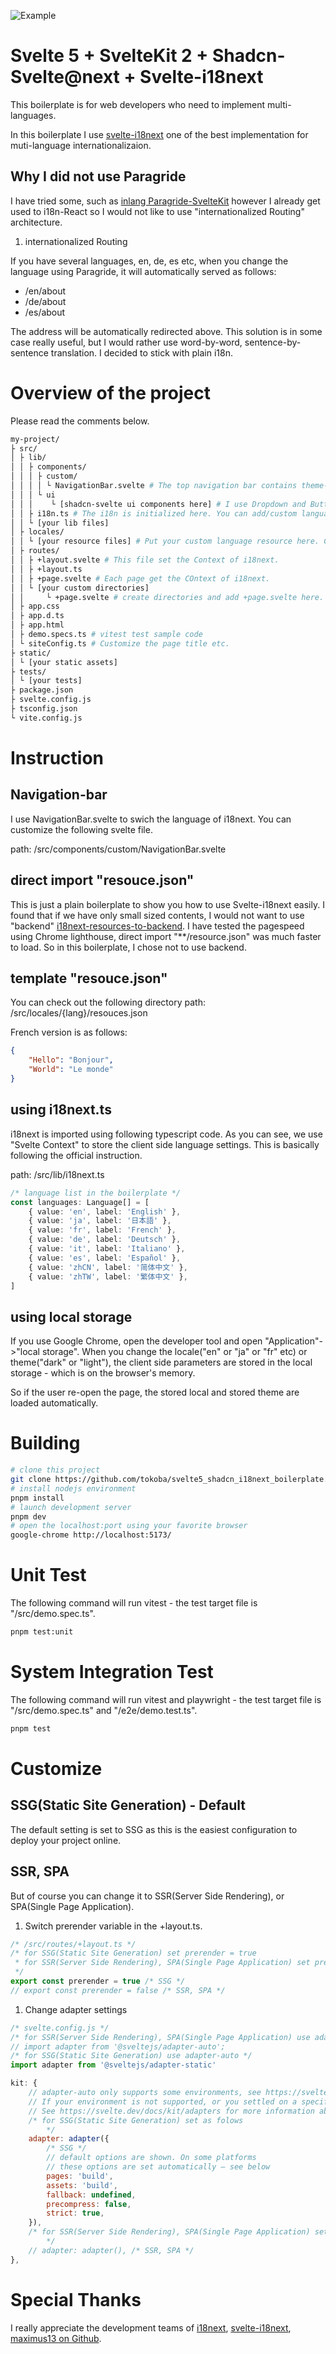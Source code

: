 ![Example](readme_example.png)

# Svelte 5 + SvelteKit 2 + Shadcn-Svelte@next + Svelte-i18next

This boilerplate is for web developers who need to implement multi-languages.

In this boilerplate I use [svelte-i18next](https://www.npmjs.com/package/svelte-i18next) one of the best implementation for muti-language internationalizaion.

## Why I did not use Paragride

I have tried some, such as [inlang Paragride-SvelteKit](https://inlang.com/m/dxnzrydw/paraglide-sveltekit-i18n) however I already get used to i18n-React so I would not like to use "internationalized Routing" architecture.

1. internationalized Routing

If you have several languages, en, de, es etc, when you change the language using Paragride, it will automatically served as follows:

- /en/about
- /de/about
- /es/about

The address will be automatically redirected above. This solution is in some case really useful, but I would rather use word-by-word, sentence-by-sentence translation. I decided to stick with plain i18n.

# Overview of the project

Please read the comments below.

```bash
my-project/
├ src/
│ ├ lib/
│ │ ├ components/
│ │ │ ├ custom/
│ │ │ │ └ NavigationBar.svelte # The top navigation bar contains theme-toggler and "i18next Language Switch".
│ │ │ └ ui
│ │ │    └ [shadcn-svelte ui components here] # I use Dropdown and Button, Mode-Watcher of shadcn-svelte.
│ │ ├ i18n.ts # The i18n is initialized here. You can add/custom languages. Edit the resource, label table in this file.
│ │ └ [your lib files]
│ ├ locales/
│ │ └ [your resource files] # Put your custom language resource here. Create language directory and import it in i18n.ts.
│ ├ routes/
│ │ ├ +layout.svelte # This file set the Context of i18next.
│ │ ├ +layout.ts
│ │ ├ +page.svelte # Each page get the COntext of i18next.
│ │ └ [your custom directories]
│ │     └ +page.svelte # create directories and add +page.svelte here. Sveltekit will route automatically.
│ ├ app.css
│ ├ app.d.ts
│ ├ app.html
│ ├ demo.specs.ts # vitest test sample code
│ └ siteConfig.ts # Customize the page title etc.
├ static/
│ └ [your static assets]
├ tests/
│ └ [your tests]
├ package.json
├ svelte.config.js
├ tsconfig.json
└ vite.config.js
```

# Instruction

## Navigation-bar

I use NavigationBar.svelte to swich the language of i18next.
You can customize the following svelte file.

path: /src/components/custom/NavigationBar.svelte

## direct import "resouce.json"

This is just a plain boilerplate to show you how to use Svelte-i18next easily.
I found that if we have only small sized contents, I would not want to use "backend" [i18next-resources-to-backend](https://github.com/i18next/i18next-resources-to-backend). I have tested the pagespeed using Chrome lighthouse, direct import "\*\*/resource.json" was much faster to load. So in this boilerplate, I chose not to use backend.

## template "resouce.json"

You can check out the following directory
path: /src/locales/{lang}/resouces.json

French version is as follows:

```json
{
    "Hello": "Bonjour",
    "World": "Le monde"
}
```

## using i18next.ts

i18next is imported using following typescript code.
As you can see, we use "Svelte Context" to store the client side language settings.
This is basically following the official instruction.

path: /src/lib/i18next.ts

```ts
/* language list in the boilerplate */
const languages: Language[] = [
    { value: 'en', label: 'English' },
    { value: 'ja', label: '日本語' },
    { value: 'fr', label: 'French' },
    { value: 'de', label: 'Deutsch' },
    { value: 'it', label: 'Italiano' },
    { value: 'es', label: 'Español' },
    { value: 'zhCN', label: '简体中文' },
    { value: 'zhTW', label: '繁体中文' },
]
```

## using local storage

If you use Google Chrome, open the developer tool and open "Application"->"local storage".
When you change the locale("en" or "ja" or "fr" etc) or theme("dark" or "light"), the client side parameters are stored in the local storage - which is on the browser's memory.

So if the user re-open the page, the stored local and stored theme are loaded automatically.

# Building

```bash
# clone this project
git clone https://github.com/tokoba/svelte5_shadcn_i18next_boilerplate.git
# install nodejs environment
pnpm install
# launch development server
pnpm dev
# open the localhost:port using your favorite browser
google-chrome http://localhost:5173/
```

# Unit Test

The following command will run vitest - the test target file is "/src/demo.spec.ts".

```bash
pnpm test:unit
```

# System Integration Test

The following command will run vitest and playwright - the test target file is "/src/demo.spec.ts" and "/e2e/demo.test.ts".

```bash
pnpm test
```

# Customize

## SSG(Static Site Generation) - Default

The default setting is set to SSG as this is the easiest configuration to deploy your project online.

## SSR, SPA

But of course you can change it to SSR(Server Side Rendering), or SPA(Single Page Application).

1. Switch prerender variable in the +layout.ts.

```ts
/* /src/routes/+layout.ts */
/* for SSG(Static Site Generation) set prerender = true
 * for SSR(Server Side Rendering), SPA(Single Page Application) set prerender = false
 */
export const prerender = true /* SSG */
// export const prerender = false /* SSR, SPA */
```

1. Change adapter settings

```js
/* svelte.config.js */
/* for SSR(Server Side Rendering), SPA(Single Page Application) use adapter-auto */
// import adapter from '@sveltejs/adapter-auto';
/* for SSG(Static Site Generation) use adapter-auto */
import adapter from '@sveltejs/adapter-static'

kit: {
    // adapter-auto only supports some environments, see https://svelte.dev/docs/kit/adapter-auto for a list.
    // If your environment is not supported, or you settled on a specific environment, switch out the adapter.
    // See https://svelte.dev/docs/kit/adapters for more information about adapters.
    /* for SSG(Static Site Generation) set as folows
        */
    adapter: adapter({
        /* SSG */
        // default options are shown. On some platforms
        // these options are set automatically — see below
        pages: 'build',
        assets: 'build',
        fallback: undefined,
        precompress: false,
        strict: true,
    }),
    /* for SSR(Server Side Rendering), SPA(Single Page Application) set as follows
        */
    // adapter: adapter(), /* SSR, SPA */
},
```

# Special Thanks

I really appreciate the development teams of [i18next](https://www.i18next.com/), [svelte-i18next](https://www.npmjs.com/package/svelte-i18next), [maximus13 on Github](https://github.com/maximux13/svelte-i18next).
